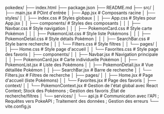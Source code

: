 pokedex/
├── index.html
├── package.json
├── README.md
├── src/
│   ├── main.jsx                    # POint d'entrée
│   ├── App.jsx                     # Composants racine
│   ├── styles/
│   │   ├── index.css               # Styles globaux
│   │   ├── App.css                 # Styles pour App.jsx
│   │   ├── components/             # Styles des composants
│   │   │   ├── Navbar.css          # Style navigation
│   │   │   ├── PokemonCard.css     # Style carte Pokémon
│   │   │   ├── PokemonList.css     # Style liste Pokémons
│   │   │   ├── PokemonDetail.css   # Style détails Pokémon
│   │   │   ├── SearchBar.css       # Style barre recherche
│   │   │   └── Filters.css         # Style filtres
│   │   └── pages/
│   │       ├── Home.css            # Style page d'accueil
│   │       └── Favorites.css       # Style page des favoris
│   ├── components/
│   │   ├── Navbar.jsx              # Navigation principale
│   │   ├── PokemonCard.jsx         # Carte individuelle Pokémon
│   │   ├── PokemonList.jsx         # Liste des Pokémons
│   │   ├── PokemonDetail.jsx       # Vue détaillée Pokémon
│   │   ├── SearchBar.jsx           # Barre de recherche
│   │   └── Filters.jsx             # Filtres de recherche
│   ├── pages/
│   │   ├── Home.jsx                # Page d'accueil (liste Pokémons)
│   │   └── Favorites.jsx           # Page des favoris
│   ├── context/
│   │   └── PokemonContext.jsx      # Gestion de l'état global avec React Context; Stock des Pokémons ; Gestion des favoris ;État de recherche/filtres
│   └── services/
│       └── api.js                  # Communication avec l'API ; Requêtes vers PokeAPI ; Traitement des données ; Gestion des erreurs
└── vite.config.js
